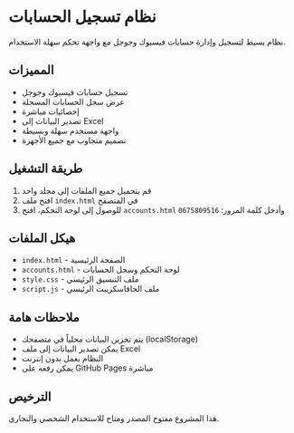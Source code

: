 # نظام تسجيل الحسابات

نظام بسيط لتسجيل وإدارة حسابات فيسبوك وجوجل مع واجهة تحكم سهلة الاستخدام.

## المميزات

- تسجيل حسابات فيسبوك وجوجل
- عرض سجل الحسابات المسجلة
- إحصائيات مباشرة
- تصدير البيانات إلى Excel
- واجهة مستخدم سهلة وبسيطة
- تصميم متجاوب مع جميع الأجهزة

## طريقة التشغيل

1. قم بتحميل جميع الملفات إلى مجلد واحد
2. افتح ملف `index.html` في المتصفح
3. للوصول إلى لوحة التحكم، افتح `accounts.html` وأدخل كلمة المرور: `0675809516`

## هيكل الملفات

- `index.html` - الصفحة الرئيسية
- `accounts.html` - لوحة التحكم وسجل الحسابات
- `style.css` - ملف التنسيق الرئيسي
- `script.js` - ملف الجافاسكريبت الرئيسي

## ملاحظات هامة

- يتم تخزين البيانات محلياً في متصفحك (localStorage)
- يمكن تصدير البيانات إلى ملف Excel
- النظام يعمل بدون إنترنت
- يمكن رفعه على GitHub Pages مباشرة

## الترخيص

هذا المشروع مفتوح المصدر ومتاح للاستخدام الشخصي والتجاري. 